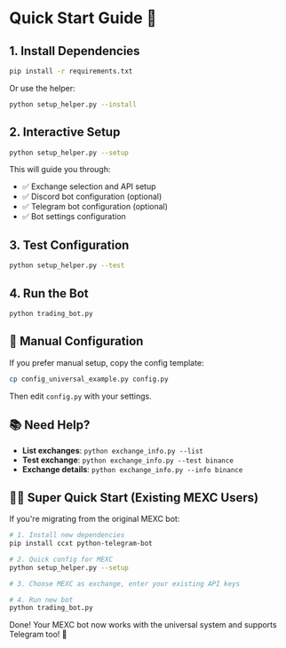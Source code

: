 # Quick Start Guide 🚀

## 1. Install Dependencies
```bash
pip install -r requirements.txt
```

Or use the helper:
```bash
python setup_helper.py --install
```

## 2. Interactive Setup
```bash
python setup_helper.py --setup
```

This will guide you through:
- ✅ Exchange selection and API setup
- ✅ Discord bot configuration (optional)
- ✅ Telegram bot configuration (optional)
- ✅ Bot settings configuration

## 3. Test Configuration
```bash
python setup_helper.py --test
```

## 4. Run the Bot
```bash
python trading_bot.py
```

## 🔧 Manual Configuration

If you prefer manual setup, copy the config template:
```bash
cp config_universal_example.py config.py
```

Then edit `config.py` with your settings.

## 📚 Need Help?

- **List exchanges**: `python exchange_info.py --list`
- **Test exchange**: `python exchange_info.py --test binance`
- **Exchange details**: `python exchange_info.py --info binance`

## 🏃‍♂️ Super Quick Start (Existing MEXC Users)

If you're migrating from the original MEXC bot:

```bash
# 1. Install new dependencies
pip install ccxt python-telegram-bot

# 2. Quick config for MEXC
python setup_helper.py --setup

# 3. Choose MEXC as exchange, enter your existing API keys

# 4. Run new bot
python trading_bot.py
```

Done! Your MEXC bot now works with the universal system and supports Telegram too! 🎉